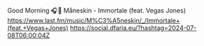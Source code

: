 Good Morning 🎧🎵 Måneskin - Immortale (feat. Vegas Jones)  https://www.last.fm/music/M%C3%A5neskin/_/Immortale+(feat.+Vegas+Jones) https://social.dfaria.eu/?hashtag=2024-07-08T06:00:04Z